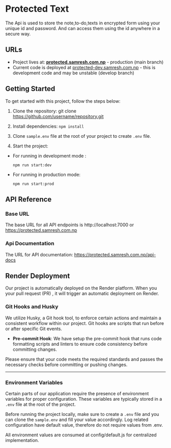 # Protected Text

The Api is used to store the note,to-do,texts in encrypted form using your unique id and password.
And can access them using the id anywhere in a secure way.

## URLs
- Project lives at: **[protected.samresh.com.np](https://protected.samresh.com.np/)** - production (main branch)
- Current code is deployed at [protected-dev.samresh.com.np](https://protected-dev.samresh.com.np/) - this is development code and may be unstable (develop branch)

## Getting Started
To get started with this project, follow the steps below:

1. Clone the repository:
git clone https://github.com/username/repository.git

2. Install dependencies:
`npm install`

3. Clone `sample.env` file at the root of your project to create `.env` file.

4. Start the project:
- For running in development mode :
  ```
  npm run start:dev
  ```

- For running in production mode:
  ```
  npm run start:prod
  ```


## API Reference

### Base URL
The base URL for all API endpoints is http://localhost:7000 or https://protected.samresh.com.np

### Api Documentation
The URL for API documentation: https://protected.samresh.com.np/api-docs


## Render Deployment

Our project is automatically deployed on the Render platform. When you your pull request (PR) , it will trigger an automatic deployment on Render.

### Git Hooks and Husky

We utilize Husky, a Git hook tool, to enforce certain actions and maintain a consistent workflow within our project. Git hooks are scripts that run before or after specific Git events.



- **Pre-commit Hook**: We have setup the pre-commit hook that runs code formatting scripts and linters to ensure code consistency before committing changes.

Please ensure that your code meets the required standards and passes the necessary checks before committing or pushing changes.

---

### Environment Variables

Certain parts of our application require the presence of environment variables for proper configuration. These variables are typically stored in a `.env` file at the root of the project.

Before running the project locally, make sure to create a `.env` file and you can clone the `sample.env` and fill your value accordingly. Log related configuration have default value, therefore do not require values from .env.

All environment values are consumed at config/default.js for centralized implementation.

